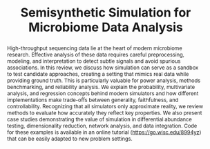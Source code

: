 ---
layout: paper
title: "Semisynthetic Simulation for Microbiome Data Analysis"
authors: Kris Sankaran, Saritha Kodikara, Jingyi Jessica Li, Kim-Anh Lê Cao
image: /assets/img/simulation_workflow.png
abstract: High-throughput sequencing data lie at the heart of modern microbiome research. Effective analysis of these data requires careful preprocessing, modeling, and interpretation to detect subtle signals and avoid spurious associations. In this review, we discuss how simulation can serve as a sandbox to test candidate approaches, creating a setting that mimics real data while providing ground truth. This is particularly valuable for power analysis, methods benchmarking, and reliability analysis. We explain the probability, multivariate analysis, and regression concepts behind modern simulators and how different implementations make trade-offs between generality, faithfulness, and controllability. Recognizing that all simulators only approximate reality, we review methods to evaluate how accurately they reflect key properties. We also present case studies demonstrating the value of simulation in differential abundance testing, dimensionality reduction, network analysis, and data integration. Code for these examples is available in an online tutorial (https://go.wisc.edu/8994yz) that can be easily adapted to new problem settings.
pdfurl: /assets/papers/semisynthetic.pdf
code: https://krisrs1128.github.io/microbiome-simulation/
journal: Under Review
---